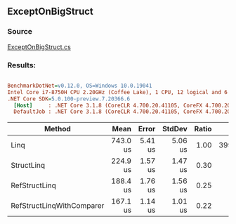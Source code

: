 ﻿## ExceptOnBigStruct

### Source
[ExceptOnBigStruct.cs](../../src/StructLinq.Benchmark/ExceptOnBigStruct.cs)

### Results:
``` ini

BenchmarkDotNet=v0.12.0, OS=Windows 10.0.19041
Intel Core i7-8750H CPU 2.20GHz (Coffee Lake), 1 CPU, 12 logical and 6 physical cores
.NET Core SDK=5.0.100-preview.7.20366.6
  [Host]     : .NET Core 3.1.8 (CoreCLR 4.700.20.41105, CoreFX 4.700.20.41903), X64 RyuJIT
  DefaultJob : .NET Core 3.1.8 (CoreCLR 4.700.20.41105, CoreFX 4.700.20.41903), X64 RyuJIT


```
|                    Method |     Mean |   Error |  StdDev | Ratio |    Gen 0 |    Gen 1 |    Gen 2 | Allocated |
|-------------------------- |---------:|--------:|--------:|------:|---------:|---------:|---------:|----------:|
|                      Linq | 743.0 us | 5.41 us | 5.06 us |  1.00 | 399.4141 | 399.4141 | 399.4141 | 1572817 B |
|                StructLinq | 224.9 us | 1.57 us | 1.47 us |  0.30 |        - |        - |        - |         - |
|             RefStructLinq | 188.4 us | 1.76 us | 1.56 us |  0.25 |        - |        - |        - |         - |
| RefStructLinqWithComparer | 167.1 us | 1.14 us | 1.01 us |  0.22 |        - |        - |        - |         - |
